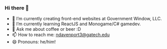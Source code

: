 ### Hi there 👋

- 🔭  I’m currently creating front-end websites at Government Window, LLC.
- 🌱  I’m currently learning ReactJS and Monogame/C# gamedev.
- 💬  Ask me about coffee or beer :D
- 📫  How to reach me: ndavenport3@gatech.edu
- 😄  Pronouns: he/him!

<!--
**nathandaven/nathandaven** is a ✨ _special_ ✨ repository because its `README.md` (this file) appears on your GitHub profile.

Here are some ideas to get you started:

- 🔭 I’m currently working on ...
- 🌱 I’m currently learning ...
- 👯 I’m looking to collaborate on ...
- 🤔 I’m looking for help with ...
- 💬 Ask me about ...
- 📫 How to reach me: ...
- 😄 Pronouns: ...
- ⚡ Fun fact: ...
-->
